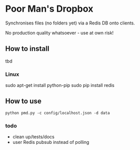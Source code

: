 # Poor Man's Dropbox

Synchronises files (no folders yet) via a Redis DB onto clients.

No production quality whatsoever - use at own risk!

## How to install
tbd

### Linux

sudo apt-get install python-pip
sudo pip install redis

## How to use

```
python pmd.py -c config/localhost.json -d data
```
### todo
- clean up/tests/docs
- user Redis pubsub instead of polling

